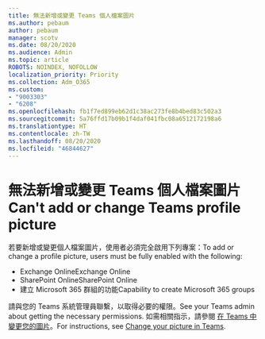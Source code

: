 ```yaml
---
title: 無法新增或變更 Teams 個人檔案圖片
ms.author: pebaum
author: pebaum
manager: scotv
ms.date: 08/20/2020
ms.audience: Admin
ms.topic: article
ROBOTS: NOINDEX, NOFOLLOW
localization_priority: Priority
ms.collection: Adm_O365
ms.custom:
- "9003303"
- "6208"
ms.openlocfilehash: fb1f7ed899eb62d1c38ac273fe8b4bed83c502a3
ms.sourcegitcommit: 5a76ffd17b09b1f4daf041fbc08a6512172198a6
ms.translationtype: HT
ms.contentlocale: zh-TW
ms.lasthandoff: 08/20/2020
ms.locfileid: "46844627"
---
```

# <a name="cant-add-or-change-teams-profile-picture"></a><span data-ttu-id="725b9-102">無法新增或變更 Teams 個人檔案圖片</span><span class="sxs-lookup"><span data-stu-id="725b9-102">Can't add or change Teams profile picture</span></span>

<span data-ttu-id="725b9-103">若要新增或變更個人檔案圖片，使用者必須完全啟用下列專案：</span><span class="sxs-lookup"><span data-stu-id="725b9-103">To add or change a profile picture, users must be fully enabled with the following:</span></span>

- <span data-ttu-id="725b9-104">Exchange Online</span><span class="sxs-lookup"><span data-stu-id="725b9-104">Exchange Online</span></span>
- <span data-ttu-id="725b9-105">SharePoint Online</span><span class="sxs-lookup"><span data-stu-id="725b9-105">SharePoint Online</span></span>
- <span data-ttu-id="725b9-106">建立 Microsoft 365 群組的功能</span><span class="sxs-lookup"><span data-stu-id="725b9-106">Capability to create Microsoft 365 groups</span></span>

<span data-ttu-id="725b9-107">請與您的 Teams 系統管理員聯繫，以取得必要的權限。</span><span class="sxs-lookup"><span data-stu-id="725b9-107">See your Teams admin about getting the necessary permissions.</span></span> <span data-ttu-id="725b9-108">如需相關指示，請參閱 [在 Teams 中變更您的圖片](https://support.microsoft.com/office/change-your-picture-in-teams-7a711943-9248-420e-b814-c071aa8d9b9c)。</span><span class="sxs-lookup"><span data-stu-id="725b9-108">For instructions, see [Change your picture in Teams](https://support.microsoft.com/office/change-your-picture-in-teams-7a711943-9248-420e-b814-c071aa8d9b9c).</span></span>